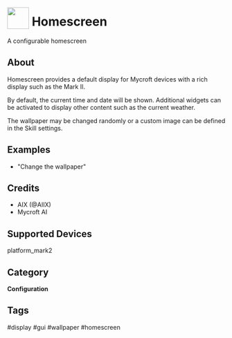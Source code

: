 # <img src='https://raw.githack.com/FortAwesome/Font-Awesome/master/svgs/solid/home.svg' card_color='#22A7F0' width='50' height='50' style='vertical-align:bottom'/> Homescreen
A configurable homescreen

## About
Homescreen provides a default display for Mycroft devices with a rich display such as the Mark II.

By default, the current time and date will be shown. Additional widgets can be activated to display other content such as the current weather.

The wallpaper may be changed randomly or a custom image can be defined in the Skill settings.

## Examples
* "Change the wallpaper"

## Credits
* AIX (@AIIX)
* Mycroft AI

## Supported Devices 
platform_mark2 

## Category
**Configuration**

## Tags
#display
#gui
#wallpaper
#homescreen
